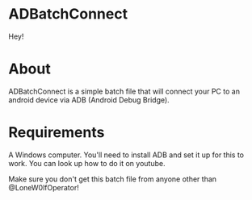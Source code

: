 # ADBatchConnect
Hey!
# About
ADBatchConnect is a simple batch file that will connect your PC to an android device via ADB (Android Debug Bridge).

# Requirements
A Windows computer.
You'll need to install ADB and set it up for this to work. You can look up how to do it on youtube.

















Make sure you don't get this batch file from anyone other than @LoneW0lfOperator!
